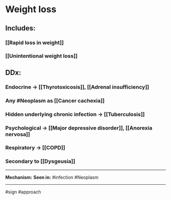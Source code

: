 # Weight loss
## Includes:
### [[Rapid loss in weight]]
### [[Unintentional weight loss]]
## DDx:
### Endocrine -> [[Thyrotoxicosis]], [[Adrenal insufficiency]]
### Any #Neoplasm as [[Cancer cachexia]]
### Hidden underlying chronic infection -> [[Tuberculosis]]
### Psychological -> [[Major depressive disorder]], [[Anorexia nervosa]]
### Respiratory -> [[COPD]]
### Secondary to [[Dysgeusia]]

---
**Mechanism:**
**Seen in:** #infection #Neoplasm 


---
#sign #approach 
